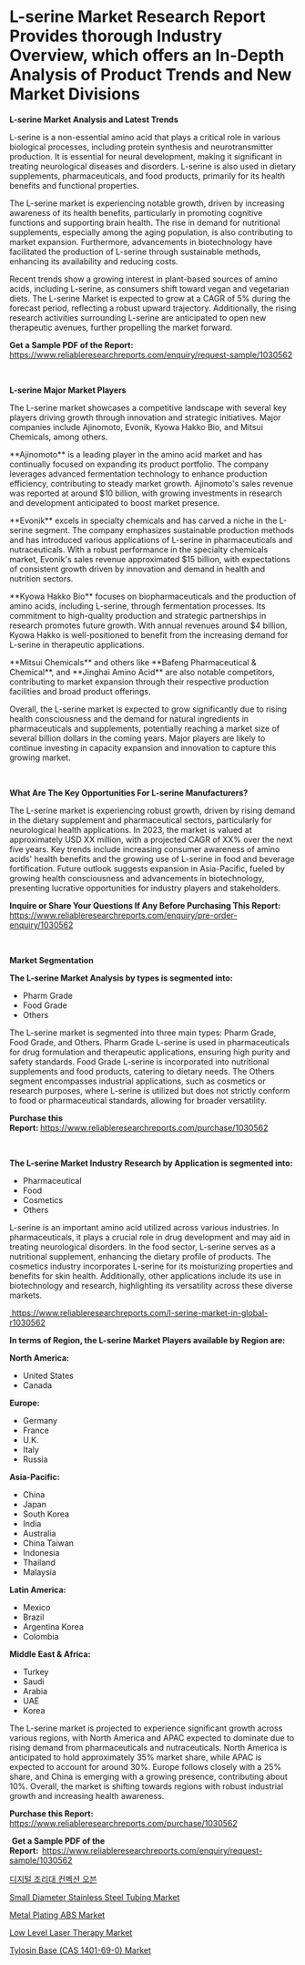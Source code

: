 <p><h1>L-serine Market Research Report Provides thorough Industry Overview, which offers an In-Depth Analysis of Product Trends and New Market Divisions</h1></p><p><strong>L-serine Market Analysis and Latest Trends</strong></p>
<p><p>L-serine is a non-essential amino acid that plays a critical role in various biological processes, including protein synthesis and neurotransmitter production. It is essential for neural development, making it significant in treating neurological diseases and disorders. L-serine is also used in dietary supplements, pharmaceuticals, and food products, primarily for its health benefits and functional properties.</p><p>The L-serine market is experiencing notable growth, driven by increasing awareness of its health benefits, particularly in promoting cognitive functions and supporting brain health. The rise in demand for nutritional supplements, especially among the aging population, is also contributing to market expansion. Furthermore, advancements in biotechnology have facilitated the production of L-serine through sustainable methods, enhancing its availability and reducing costs.</p><p>Recent trends show a growing interest in plant-based sources of amino acids, including L-serine, as consumers shift toward vegan and vegetarian diets. The L-serine Market is expected to grow at a CAGR of 5% during the forecast period, reflecting a robust upward trajectory. Additionally, the rising research activities surrounding L-serine are anticipated to open new therapeutic avenues, further propelling the market forward.</p></p>
<p><strong>Get a Sample PDF of the Report:&nbsp;</strong> <a href="https://www.reliableresearchreports.com/enquiry/request-sample/1030562">https://www.reliableresearchreports.com/enquiry/request-sample/1030562</a></p>
<p>&nbsp;</p>
<p><strong>L-serine Major Market Players</strong></p>
<p><p>The L-serine market showcases a competitive landscape with several key players driving growth through innovation and strategic initiatives. Major companies include Ajinomoto, Evonik, Kyowa Hakko Bio, and Mitsui Chemicals, among others.</p><p>**Ajinomoto** is a leading player in the amino acid market and has continually focused on expanding its product portfolio. The company leverages advanced fermentation technology to enhance production efficiency, contributing to steady market growth. Ajinomoto's sales revenue was reported at around $10 billion, with growing investments in research and development anticipated to boost market presence.</p><p>**Evonik** excels in specialty chemicals and has carved a niche in the L-serine segment. The company emphasizes sustainable production methods and has introduced various applications of L-serine in pharmaceuticals and nutraceuticals. With a robust performance in the specialty chemicals market, Evonik's sales revenue approximated $15 billion, with expectations of consistent growth driven by innovation and demand in health and nutrition sectors.</p><p>**Kyowa Hakko Bio** focuses on biopharmaceuticals and the production of amino acids, including L-serine, through fermentation processes. Its commitment to high-quality production and strategic partnerships in research promotes future growth. With annual revenues around $4 billion, Kyowa Hakko is well-positioned to benefit from the increasing demand for L-serine in therapeutic applications.</p><p>**Mitsui Chemicals** and others like **Bafeng Pharmaceutical & Chemical**, and **Jinghai Amino Acid** are also notable competitors, contributing to market expansion through their respective production facilities and broad product offerings.</p><p>Overall, the L-serine market is expected to grow significantly due to rising health consciousness and the demand for natural ingredients in pharmaceuticals and supplements, potentially reaching a market size of several billion dollars in the coming years. Major players are likely to continue investing in capacity expansion and innovation to capture this growing market.</p></p>
<p>&nbsp;</p>
<p><strong>What Are The Key Opportunities For L-serine Manufacturers?</strong></p>
<p><p>The L-serine market is experiencing robust growth, driven by rising demand in the dietary supplement and pharmaceutical sectors, particularly for neurological health applications. In 2023, the market is valued at approximately USD XX million, with a projected CAGR of XX% over the next five years. Key trends include increasing consumer awareness of amino acids' health benefits and the growing use of L-serine in food and beverage fortification. Future outlook suggests expansion in Asia-Pacific, fueled by growing health consciousness and advancements in biotechnology, presenting lucrative opportunities for industry players and stakeholders.</p></p>
<p><strong>Inquire or Share Your Questions If Any Before Purchasing This Report:</strong> <a href="https://www.reliableresearchreports.com/enquiry/pre-order-enquiry/1030562">https://www.reliableresearchreports.com/enquiry/pre-order-enquiry/1030562</a></p>
<p>&nbsp;</p>
<p><strong>Market Segmentation</strong></p>
<p><strong>The L-serine Market Analysis by types is segmented into:</strong></p>
<p><ul><li>Pharm Grade</li><li>Food Grade</li><li>Others</li></ul></p>
<p><p>The L-serine market is segmented into three main types: Pharm Grade, Food Grade, and Others. Pharm Grade L-serine is used in pharmaceuticals for drug formulation and therapeutic applications, ensuring high purity and safety standards. Food Grade L-serine is incorporated into nutritional supplements and food products, catering to dietary needs. The Others segment encompasses industrial applications, such as cosmetics or research purposes, where L-serine is utilized but does not strictly conform to food or pharmaceutical standards, allowing for broader versatility.</p></p>
<p><strong>Purchase this Report:&nbsp;</strong><a href="https://www.reliableresearchreports.com/purchase/1030562">https://www.reliableresearchreports.com/purchase/1030562</a></p>
<p>&nbsp;</p>
<p><strong>The L-serine Market Industry Research by Application is segmented into:</strong></p>
<p><ul><li>Pharmaceutical</li><li>Food</li><li>Cosmetics</li><li>Others</li></ul></p>
<p><p>L-serine is an important amino acid utilized across various industries. In pharmaceuticals, it plays a crucial role in drug development and may aid in treating neurological disorders. In the food sector, L-serine serves as a nutritional supplement, enhancing the dietary profile of products. The cosmetics industry incorporates L-serine for its moisturizing properties and benefits for skin health. Additionally, other applications include its use in biotechnology and research, highlighting its versatility across these diverse markets.</p></p>
<p><a href="https://www.reliableresearchreports.com/l-serine-market-in-global-r1030562">&nbsp;https://www.reliableresearchreports.com/l-serine-market-in-global-r1030562</a></p>
<p><strong>In terms of Region, the L-serine Market Players available by Region are:</strong></p>
<p>
    <p> <strong> North America: </strong>
        <ul>
            <li>United States</li>
            <li>Canada</li>
        </ul>
        </p> 
    <p> <strong> Europe: </strong>
        <ul>
            <li>Germany</li>
            <li>France</li>
            <li>U.K.</li>
            <li>Italy</li>
            <li>Russia</li>
        </ul>
        </p> 
    <p> <strong> Asia-Pacific: </strong>
        <ul>
            <li>China</li>
            <li>Japan</li>
            <li>South Korea</li>
            <li>India</li>
            <li>Australia</li>
            <li>China Taiwan</li>
            <li>Indonesia</li>
            <li>Thailand</li>
            <li>Malaysia</li>
        </ul>
        </p> 
    <p> <strong> Latin America: </strong>
        <ul>
            <li>Mexico</li>
            <li>Brazil</li>
            <li>Argentina Korea</li>
            <li>Colombia</li>
        </ul>
        </p> 
    <p> <strong> Middle East & Africa: </strong>
        <ul>
            <li>Turkey</li>
            <li>Saudi</li>
            <li>Arabia</li>
            <li>UAE</li>
            <li>Korea</li>
        </ul>
    </p>
    </p>
<p><p>The L-serine market is projected to experience significant growth across various regions, with North America and APAC expected to dominate due to rising demand from pharmaceuticals and nutraceuticals. North America is anticipated to hold approximately 35% market share, while APAC is expected to account for around 30%. Europe follows closely with a 25% share, and China is emerging with a growing presence, contributing about 10%. Overall, the market is shifting towards regions with robust industrial growth and increasing health awareness.</p></p>
<p><strong>Purchase this Report: </strong><a href="https://www.reliableresearchreports.com/purchase/1030562">https://www.reliableresearchreports.com/purchase/1030562</a></p>
<p>&nbsp;<strong>Get a Sample PDF of the Report:&nbsp;&nbsp;</strong><a href="https://www.reliableresearchreports.com/enquiry/request-sample/1030562">https://www.reliableresearchreports.com/enquiry/request-sample/1030562</a></p>
<p><strong></strong></p>
<p><p><a href="https://medium.com/@bobbykihnyt57786/%EA%B8%80%EB%A1%9C%EB%B2%8C-%EB%94%94%EC%A7%80%ED%84%B8-%EC%B9%B4%EC%9A%B4%ED%84%B0%ED%83%91-%EC%BB%A8%EB%B2%A1%EC%85%98-%EC%98%A4%EB%B8%90-%EC%82%B0%EC%97%85-%EC%9C%A0%ED%98%95-%EC%9D%91%EC%9A%A9-%EC%8B%9C%EC%9E%A5-%EC%B0%B8%EA%B0%80%EC%9E%90-%EC%A7%80%EC%97%AD-%EC%84%B1%EC%9E%A5-%EB%B6%84%EC%84%9D-%EB%B0%8F-%EB%AF%B8%EB%9E%98-%EC%8B%9C%EB%82%98%EB%A6%AC%EC%98%A4-2024-2031-6b575ccf3d6f">디지털 조리대 컨벡션 오븐</a></p><p><a href="https://medium.com/@adrainratke1972/insights-into-small-diameter-stainless-steel-tubing-market-share-and-competitive-landscape-for-2a3a50286003">Small Diameter Stainless Steel Tubing Market</a></p><p><a href="https://medium.com/@avnhan99_20208/global-metal-plating-abs-market-by-product-type-by-application-by-region-and-companies-industry-3a748fba8e31">Metal Plating ABS Market</a></p><p><a href="https://www.linkedin.com/pulse/low-level-laser-therapy-market-global-regional-analysis-2024-imq5c?trackingId=fhnaw7QrQM2hsmzH%2FvxUsA%3D%3D">Low Level Laser Therapy Market</a></p><p><a href="https://issuu.com/reportprime-2/docs/tylosin-base-cas-1401-69-0-market-s_33538e1a0bfea7">Tylosin Base (CAS 1401-69-0) Market</a></p></p>